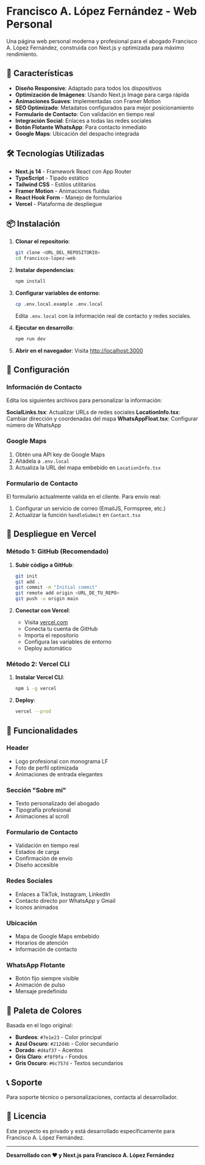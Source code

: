 # Francisco A. López Fernández - Web Personal

Una página web personal moderna y profesional para el abogado Francisco A. López Fernández, construida con Next.js y optimizada para máximo rendimiento.

## 🚀 Características

- **Diseño Responsive**: Adaptado para todos los dispositivos
- **Optimización de Imágenes**: Usando Next.js Image para carga rápida
- **Animaciones Suaves**: Implementadas con Framer Motion
- **SEO Optimizado**: Metadatos configurados para mejor posicionamiento
- **Formulario de Contacto**: Con validación en tiempo real
- **Integración Social**: Enlaces a todas las redes sociales
- **Botón Flotante WhatsApp**: Para contacto inmediato
- **Google Maps**: Ubicación del despacho integrada

## 🛠️ Tecnologías Utilizadas

- **Next.js 14** - Framework React con App Router
- **TypeScript** - Tipado estático
- **Tailwind CSS** - Estilos utilitarios
- **Framer Motion** - Animaciones fluidas
- **React Hook Form** - Manejo de formularios
- **Vercel** - Plataforma de despliegue

## 📦 Instalación

1. **Clonar el repositorio**:
   ```bash
   git clone <URL_DEL_REPOSITORIO>
   cd francisco-lopez-web
   ```

2. **Instalar dependencias**:
   ```bash
   npm install
   ```

3. **Configurar variables de entorno**:
   ```bash
   cp .env.local.example .env.local
   ```
   Edita `.env.local` con la información real de contacto y redes sociales.

4. **Ejecutar en desarrollo**:
   ```bash
   npm run dev
   ```

5. **Abrir en el navegador**:
   Visita [http://localhost:3000](http://localhost:3000)

## 🔧 Configuración

### Información de Contacto

Edita los siguientes archivos para personalizar la información:

**SocialLinks.tsx**: Actualizar URLs de redes sociales
**LocationInfo.tsx**: Cambiar dirección y coordenadas del mapa
**WhatsAppFloat.tsx**: Configurar número de WhatsApp

### Google Maps

1. Obtén una API key de Google Maps
2. Añádela a `.env.local`
3. Actualiza la URL del mapa embebido en `LocationInfo.tsx`

### Formulario de Contacto

El formulario actualmente valida en el cliente. Para envío real:

1. Configurar un servicio de correo (EmailJS, Formspree, etc.)
2. Actualizar la función `handleSubmit` en `Contact.tsx`

## 🚀 Despliegue en Vercel

### Método 1: GitHub (Recomendado)

1. **Subir código a GitHub**:
   ```bash
   git init
   git add .
   git commit -m "Initial commit"
   git remote add origin <URL_DE_TU_REPO>
   git push -u origin main
   ```

2. **Conectar con Vercel**:
   - Visita [vercel.com](https://vercel.com)
   - Conecta tu cuenta de GitHub
   - Importa el repositorio
   - Configura las variables de entorno
   - Deploy automático

### Método 2: Vercel CLI

1. **Instalar Vercel CLI**:
   ```bash
   npm i -g vercel
   ```

2. **Deploy**:
   ```bash
   vercel --prod
   ```

## 📱 Funcionalidades

### Header
- Logo profesional con monograma LF
- Foto de perfil optimizada
- Animaciones de entrada elegantes

### Sección "Sobre mí"
- Texto personalizado del abogado
- Tipografía profesional
- Animaciones al scroll

### Formulario de Contacto
- Validación en tiempo real
- Estados de carga
- Confirmación de envío
- Diseño accesible

### Redes Sociales
- Enlaces a TikTok, Instagram, LinkedIn
- Contacto directo por WhatsApp y Gmail
- Iconos animados

### Ubicación
- Mapa de Google Maps embebido
- Horarios de atención
- Información de contacto

### WhatsApp Flotante
- Botón fijo siempre visible
- Animación de pulso
- Mensaje predefinido

## 🎨 Paleta de Colores

Basada en el logo original:

- **Burdeos**: `#7e1e23` - Color principal
- **Azul Oscuro**: `#212d4b` - Color secundario
- **Dorado**: `#d4af37` - Acentos
- **Gris Claro**: `#f8f9fa` - Fondos
- **Gris Oscuro**: `#6c757d` - Textos secundarios

## 📞 Soporte

Para soporte técnico o personalizaciones, contacta al desarrollador.

## 📄 Licencia

Este proyecto es privado y está desarrollado específicamente para Francisco A. López Fernández.

---

**Desarrollado con ❤️ y Next.js para Francisco A. López Fernández**